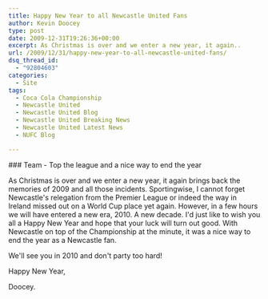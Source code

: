 ```yaml
---
title: Happy New Year to all Newcastle United Fans
author: Kevin Doocey
type: post
date: 2009-12-31T19:26:36+00:00
excerpt: As Christmas is over and we enter a new year, it again..
url: /2009/12/31/happy-new-year-to-all-newcastle-united-fans/
dsq_thread_id:
  - "92804603"
categories:
  - Site
tags:
  - Coca Cola Championship
  - Newcastle United
  - Newcastle United Blog
  - Newcastle United Breaking News
  - Newcastle United Latest News
  - NUFC Blog

---
```

### Team - Top the league and a nice way to end the year

As Christmas is over and we enter a new year, it again brings back the memories of 2009 and all those incidents. Sportingwise, I cannot forget Newcastle's relegation from the Premier League or indeed the way in Ireland missed out on a World Cup place yet again. However, in a few hours we will have entered a new era, 2010. A new decade. I'd just like to wish you all a Happy New  Year and hope that your luck will turn out good. With Newcastle on top of the Championship at the minute, it was a nice way to end the year as a Newcastle fan.

We'll see you in 2010 and don't party too hard!

Happy New Year,

Doocey.
